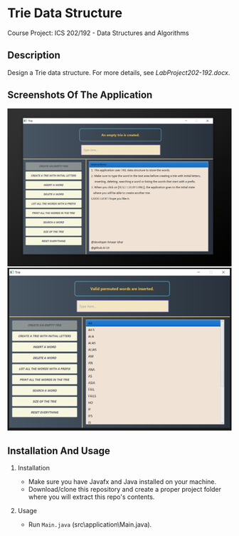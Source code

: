 # Trie Data Structure
  Course Project: ICS 202/192 - Data Structures and Algorithms

## Description
   Design a Trie data structure. For more details, see *LabProject202-192.docx*.

## Screenshots Of The Application
![](images/1.png)
![](images/2.png)

## Installation And Usage
1. Installation
   - Make sure you have Javafx and Java installed on your machine.
   - Download/clone this repository and create a proper project folder where you will extract this repo's contents.
  
2. Usage
   - Run ````Main.java```` (src\application\Main.java).
